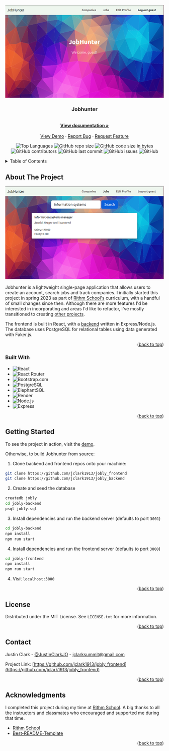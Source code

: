 <a name="readme-top"></a>
<!-- PROJECT SHIELDS -->
<!--
*** I'm using markdown "reference style" links for readability.
*** Reference links are enclosed in brackets [ ] instead of parentheses ( ).
*** See the bottom of this document for the declaration of the reference variables
*** for contributors-url, forks-url, etc. This is an optional, concise syntax you may use.
*** https://www.markdownguide.org/basic-syntax/#reference-style-links
-->

<div align="center"><img src="./docs/main.png"></div>

<h3 align="center">Jobhunter</h3>

  <p align="center">
    <br />
    <a href="https://github.com/jclark1913/jobly_frontend"><strong>View documentation »</strong></a>
    <br />
    <br />
    <a href="jobhunter.justinclark.bio">View Demo</a>
    ·
    <a href="https://github.com/jclark1913/jobly_frontend/issues">Report Bug</a>
    ·
    <a href="https://github.com/jclark1913/jobly_frontend/issues">Request Feature</a>
  </p>
</div>

<div align="center">

![Top Languages](https://img.shields.io/github/languages/top/jclark1913/jobly_frontend)
![GitHub repo size](https://img.shields.io/github/repo-size/jclark1913/jobly_frontend)
![GitHub code size in bytes](https://img.shields.io/github/languages/code-size/jclark1913/jobly_frontend)
![GitHub contributors](https://img.shields.io/github/contributors/jclark1913/jobly_frontend)
![GitHub last commit](https://img.shields.io/github/last-commit/jclark1913/jobly_frontend)
![GitHub issues](https://img.shields.io/github/issues/jclark1913/jobly_frontend)
![GitHub](https://img.shields.io/github/license/jclark1913/jobly_frontend)

</div>


<!-- TABLE OF CONTENTS -->
<details>
  <summary>Table of Contents</summary>
  <ol>
    <li>
      <a href="#about-the-project">About The Project</a>
      <ul>
        <li><a href="#built-with">Built With</a></li>
      </ul>
    </li>
    <li>
      <a href="#getting-started">Getting Started</a>
    </li>
    <li><a href="#license">License</a></li>
    <li><a href="#contact">Contact</a></li>
    <li><a href="#acknowledgments">Acknowledgments</a></li>
  </ol>
</details>



<!-- ABOUT THE PROJECT -->
## About The Project

[![Product Name Screen Shot][product-screenshot]](https://example.com)

Jobhunter is a lightweight single-page application that allows users to create an account, search jobs and track
companies. I initially started this project in spring 2023 as part of <a href="rithmschool.com">Rithm School's</a> curriculum, with a handful of
small changes since then. Although there are more features I'd be interested in incorporating and areas I'd like to refactor, I've mostly transitioned to creating <a href="https://github.com/jclark1913/syria-daily-brief">other projects</a>.

The frontend is built in React, with a <a href="https://github.com/jclark1913/express-jobly">backend</a> written in Express/Node.js. The database
uses PostgreSQL for relational tables using data generated with Faker.js.

<p align="right">(<a href="#readme-top">back to top</a>)</p>

### Built With

* ![React][React]
* ![React Router][React Router]
* ![Bootstrap.com][Bootstrap.com]
* ![PostgreSQL][PostgreSQL]
* ![ElephantSQL][ElephantSQL]
* ![Render][Render]
* ![Node.js][Node.js]
* ![Express][Express]

<p align="right">(<a href="#readme-top">back to top</a>)</p>


<!-- GETTING STARTED -->
## Getting Started

To see the project in action, visit the <a href="jobhunter.justinclark.bio">demo</a>.

Otherwise, to build Jobhunter from source:

1. Clone backend and frontend repos onto your machine:

```bash
git clone https://github.com/jclark1913/jobly_frontend
git clone https://github.com/jclark1913/jobly_backend
```

2. Create and seed the database

```bash
createdb jobly
cd jobly-backend
psql jobly.sql
```

3. Install dependencies and run the backend server (defaults to port `3001`)

```bash
cd jobly-backend
npm install
npm run start
```

4. Install dependencies and run the frontend server (defaults to port `3000`)

```bash
cd jobly-frontend
npm install
npm run start
```

4. Visit `localhost:3000`

<p align="right">(<a href="#readme-top">back to top</a>)</p>



<!-- LICENSE -->
## License

Distributed under the MIT License. See `LICENSE.txt` for more information.

<p align="right">(<a href="#readme-top">back to top</a>)</p>



<!-- CONTACT -->
## Contact

Justin Clark - [@JustinClarkJO](https://twitter.com/@JustinClarkJO) - jclarksummit@gmail.com

Project Link: [https://github.com/jclark1913/jobly_frontend](https://github.com/jclark1913/jobly_frontend)

<p align="right">(<a href="#readme-top">back to top</a>)</p>



<!-- ACKNOWLEDGMENTS -->
## Acknowledgments

I completed this project during my time at [Rithm School](https://rithmschool.com). A big thanks to all the instructors
and classmates who encouraged and supported me during that time.

* [Rithm School](https://rithmschool.com)
* [Best-README-Template](https://github.com/othneildrew/Best-README-Template)

<p align="right">(<a href="#readme-top">back to top</a>)</p>



<!-- MARKDOWN LINKS & IMAGES -->
<!-- https://www.markdownguide.org/basic-syntax/#reference-style-links -->
[contributors-shield]: https://img.shields.io/github/contributors/jclark1913/jobly_frontend.svg?style=for-the-badge
[contributors-url]: https://github.com/jclark1913/jobly_frontend/graphs/contributors
[forks-shield]: https://img.shields.io/github/forks/jclark1913/jobly_frontend.svg?style=for-the-badge
[forks-url]: https://github.com/jclark1913/jobly_frontend/network/members
[stars-shield]: https://img.shields.io/github/stars/jclark1913/jobly_frontend.svg?style=for-the-badge
[stars-url]: https://github.com/jclark1913/jobly_frontend/stargazers
[issues-shield]: https://img.shields.io/github/issues/jclark1913/jobly_frontend.svg?style=for-the-badge
[issues-url]: https://github.com/jclark1913/jobly_frontend/issues
[license-shield]: https://img.shields.io/github/license/jclark1913/jobly_frontend.svg?style=for-the-badge
[license-url]: https://github.com/jclark1913/jobly_frontend/blob/master/LICENSE.txt
[linkedin-shield]: https://img.shields.io/badge/-LinkedIn-black.svg?style=for-the-badge&logo=linkedin&colorB=555
[linkedin-url]: https://linkedin.com/in/linkedin_username
[product-screenshot]: docs/jobs.png
[React]: https://img.shields.io/badge/React-61DAFB?logo=react&logoColor=white
[React.js]: https://img.shields.io/badge/React-20232A?style=for-the-badge&logo=react&logoColor=61DAFB
[React-url]: https://reactjs.org/
[Bootstrap.com]: https://img.shields.io/badge/Bootstrap-563D7C?style=for-the-badge&logo=bootstrap&logoColor=white
[Bootstrap-url]: https://getbootstrap.com
[PostgreSQL]: https://img.shields.io/badge/PostgreSQL-4169E1?logo=postgresql&logoColor=white
[ElephantSQL]: https://img.shields.io/badge/ElephantSQL-2D9CDB?logo=elephantsql&logoColor=white
[Render]: https://img.shields.io/badge/Render-000000?logo=render&logoColor=white
[Express]: https://img.shields.io/badge/Express-000000?logo=express&logoColor=white
[Node.js]: https://img.shields.io/badge/Node.js-339933?logo=node.js&logoColor=white
[React Router]: https://img.shields.io/badge/React_Router-CA4245?logo=react-router&logoColor=white

